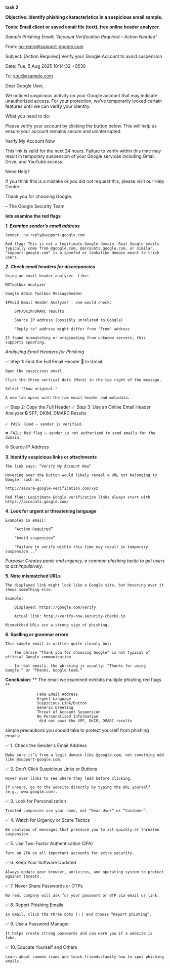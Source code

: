  **task 2**
 
**Objective: Identify phishing characteristics in a suspicious email sample.**

**Tools: Email client or saved email file (text), free online header analyzer.**


*Sample Phishing Email: "Account Verification Required – Action Needed"*

From: no-reply@support-google.com

Subject: [Action Required] Verify your Google Account to avoid suspension

Date: Tue, 5 Aug 2025 10:14:32 +0530

To: you@example.com

Dear Google User,

We noticed suspicious activity on your Google account that may indicate unauthorized access. For your protection, we’ve temporarily locked certain features until we can verify your identity.

What you need to do:

Please verify your account by clicking the button below. This will help us ensure your account remains secure and uninterrupted.

 Verify My Account Now

   This link is valid for the next 24 hours. Failure to verify within this time may result in temporary suspension of your Google services including Gmail, Drive, and YouTube access.

Need Help?

If you think this is a mistake or you did not request this, please visit our Help Center.

Thank you for choosing Google.

– The Google Security Team

**lets examine the red flags**

***1. Examine sender’s email address***

    Sender: no-reply@support-google.com

    Red flag: This is not a legitimate Google domain. Real Google emails typically come from @google.com, @accounts.google.com, or similar.
    “support-google.com” is a spoofed or lookalike domain meant to trick users.


***2. Check email headers for discrepancies***

    Using an email header analyzer  like:

    MXToolbox Analyzer

    Google Admin Toolbox Messageheader

    IPVoid Email Header Analyzer , one would check:

        SPF/DKIM/DMARC results

        Source IP address (possibly unrelated to Google)

        "Reply-to" address might differ from "From" address

    If found mismatching or originating from unknown servers, this supports spoofing.

 *Analyzing Email Headers for Phishing*
 
✅ Step 1: Find the Full Email Header
📧  In Gmail:

    Open the suspicious email.

    Click the three vertical dots (More) in the top right of the message.

    Select "Show original."

    A new tab opens with the raw email header and metadata.
 ✅ Step 2: Copy the Full Header
 ✅ Step 3: Use an Online Email Header Analyzer
 🔒 SPF, DKIM, DMARC Results

    ✅ PASS: Good – sender is verified.

    ❌ FAIL: Red flag – sender is not authorized to send emails for the domain.
🌐 Source IP Address    
    
   
 **3. Identify suspicious links or attachments**

    The link says: “Verify My Account Now”

    Hovering over the button would likely reveal a URL not belonging to Google, such as:

    http://secure-google-verification.com/xyz

    Red flag: Legitimate Google verification links always start with https://accounts.google.com/



**4. Look for urgent or threatening language**

    Examples in email:

        “Action Required”

        “Avoid suspension”

        “Failure to verify within this time may result in temporary suspension...”

 *Purpose: Creates panic and urgency, a common phishing tactic to get users to act impulsively.*

**5. Note mismatched URLs**

    The displayed link might look like a Google site, but hovering over it shows something else.

    Example:

        Displayed: https://google.com/verify

        Actual link: http://verify-now.security-checks.io

    Mismatched URLs are a strong sign of phishing.




 **6. Spelling or grammar errors**

    This sample email is written quite cleanly but:

        The phrase “Thank you for choosing Google” is not typical of official Google communication.

        In real emails, the phrasing is usually: “Thanks for using Google,” or “Thanks, Google team.”
   

  **Conclusion:**
                 ** The email we examined  exhibits multiple phishing red flags **
                 
                  Fake Email Address
                  Urgent Language
                  Suspicious Link/Button
                  Generic Greeting
                  Threat of Account Suspension
                  No Personalized Information
                   did not pass the SPF, DKIM, DMARC results


simple precautions you should take to protect yourself from phishing emails:

✅ 1. Check the Sender's Email Address

    Make sure it’s from a legit domain like @google.com, not something odd like @support-google.com.

✅ 2. Don’t Click Suspicious Links or Buttons

    Hover over links to see where they lead before clicking.

    If unsure, go to the website directly by typing the URL yourself (e.g., www.google.com).

✅ 3. Look for Personalization

    Trusted companies use your name, not “Dear User” or “Customer”.

✅ 4. Watch for Urgency or Scare Tactics

    Be cautious of messages that pressure you to act quickly or threaten suspension.

✅ 5. Use Two-Factor Authentication (2FA)

    Turn on 2FA on all important accounts for extra security.

✅ 6. Keep Your Software Updated

    Always update your browser, antivirus, and operating system to protect against threats.

✅ 7. Never Share Passwords or OTPs

    No real company will ask for your password or OTP via email or link.

✅ 8. Report Phishing Emails

    In Gmail, click the three dots (⋮) and choose “Report phishing”.

✅ 9. Use a Password Manager

    It helps create strong passwords and can warn you if a website is fake.

✅ 10. Educate Yourself and Others

    Learn about common scams and teach friends/family how to spot phishing emails.
 

   
